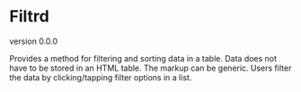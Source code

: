 # Filtrd

version 0.0.0

Provides a method for filtering and sorting data in a table. Data does not have to be stored in an HTML table. The markup can be generic. Users filter the data by clicking/tapping filter options in a list.